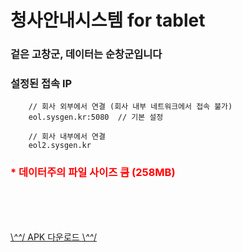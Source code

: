 # 청사안내시스템 for tablet

### 겉은 고창군, 데이터는 순창군입니다  


### 설정된 접속 IP
```
    // 회사 외부에서 연결 (회사 내부 네트워크에서 접속 불가)
    eol.sysgen.kr:5080  // 기본 설정

    // 회사 내부에서 연결
    eol2.sysgen.kr
```

<h3 style="color:red"> * 데이터주의 파일 사이즈 큼 (258MB) </h3>  
</br></br></br>
  
[\\_^^_/ APK 다운로드 \\_^^_/](https://drive.google.com/file/d/1dKHQRQ0asl91GNRKgZhfWBhbCN0hVQA3/view?usp=sharing)
